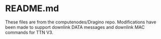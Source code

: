 # README.md

These files are from the computenodes/Dragino repo. Modifications have been made to support downlink DATA messages and downlink MAC commands for TTN V3.
